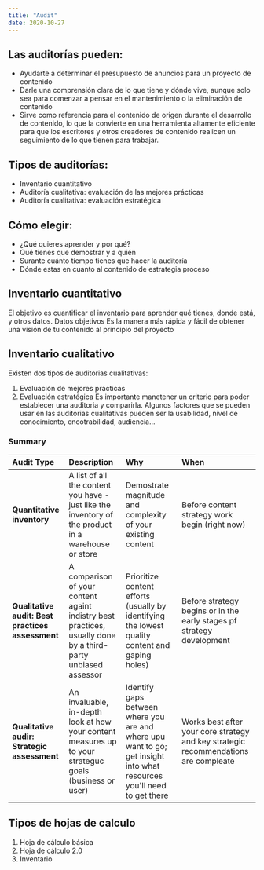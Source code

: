 ```yaml
---
title: "Audit"
date: 2020-10-27
---
```


## Las auditorías pueden:

* Ayudarte a determinar el presupuesto de anuncios para un proyecto de contenido
* Darle una comprensión clara de lo que tiene y dónde vive, aunque solo sea para comenzar a pensar en el mantenimiento o la eliminación de contenido
* Sirve como referencia para el contenido de origen durante el desarrollo de contenido, lo que la convierte en una herramienta altamente eficiente para que los escritores y otros creadores de contenido realicen un seguimiento de lo que tienen para trabajar.

## Tipos de auditorías:

* Inventario cuantitativo
* Auditoría cualitativa: evaluación de las mejores prácticas
* Auditoría cualitativa: evaluación estratégica

## Cómo elegir:

* ¿Qué quieres aprender y por qué?
* Qué tienes que demostrar y a quién
* Surante cuánto tiempo tienes que hacer la auditoría
* Dónde estas en cuanto al contenido de estrategia proceso

## Inventario cuantitativo

El objetivo es cuantificar el inventario para aprender qué tienes, donde está, y otros datos. Datos objetivos
Es la manera más rápida y fácil de obtener una visión de tu contenido al principio del proyecto

## Inventario cualitativo

Existen dos tipos de auditorias cualitativas:
1. Evaluación de mejores prácticas
2. Evaluación estratégica
Es importante manetener un criterio para poder establecer una auditoria y comparirla. 
Algunos factores que se pueden usar en las auditorias cualitativas pueden ser la usabilidad, nivel de conocimiento, encotrabilidad, audiencia...

### Summary

| Audit Type | Description | Why | When |
| :---    | :---   | :---  | :---  |
| **Quantitative inventory** | A list of all the content you have - just like the inventory of the product in a warehouse or store  | Demostrate magnitude and complexity of your existing content | Before content strategy work begin (right now) |
| **Qualitative audit: Best practices assessment** | A comparison of your content againt indistry best practices, usually done by a third-party unbiased assessor  | Prioritize content efforts (usually by identifying the lowest quality content and gaping holes) | Before strategy begins or in the early stages pf strategy development |
| **Qualitative audir: Strategic assessment** | An invaluable, in-depth look at how your content measures up to your strateguc goals (business or user) | Identify gaps between where you are and where upu want to go; get insight into what resources you'll need to get there | Works best after your core strategy and key strategic recommendations are compleate |

## Tipos de hojas de calculo

1. Hoja de cálculo básica
2. Hoja de cálculo 2.0
3. Inventario
